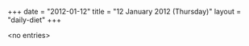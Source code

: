 +++
date = "2012-01-12"
title = "12 January 2012 (Thursday)"
layout = "daily-diet"
+++

\<no entries\>